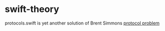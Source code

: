 # swift-theory

protocols.swift is yet another solution of Brent Simmons [protocol problem](http://inessential.com/2015/07/19/secret_projects_diary_2_swift_2_0_prot)
